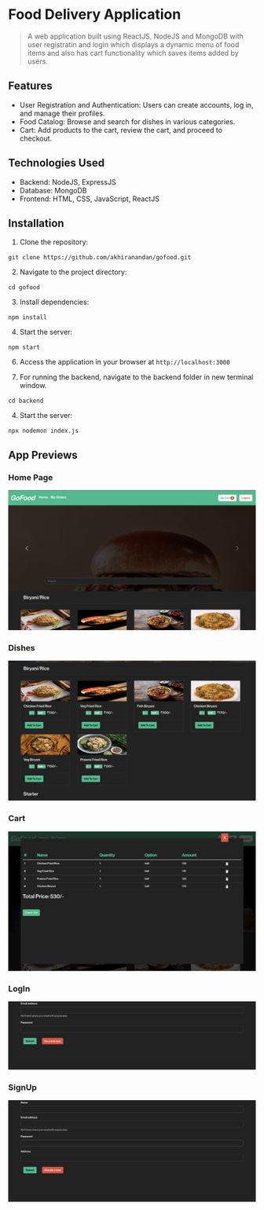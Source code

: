 # Food Delivery Application

> A web application built using ReactJS, NodeJS and MongoDB with user registratin and login which displays a dynamic menu of food items and also has cart functionality which saves items added by users.

## Features

- User Registration and Authentication: Users can create accounts, log in, and manage their profiles.
- Food Catalog: Browse and search for dishes in various categories.
- Cart: Add products to the cart, review the cart, and proceed to checkout.

## Technologies Used

- Backend: NodeJS, ExpressJS
- Database: MongoDB
- Frontend: HTML, CSS, JavaScript, ReactJS

## Installation

1. Clone the repository:

```
git clone https://github.com/akhiranandan/gofood.git
```

2. Navigate to the project directory:

```
cd gofood
```

3. Install dependencies:

```
npm install
```

4. Start the server:

```
npm start
```

6. Access the application in your browser at `http://localhost:3000`

7. For running the backend, navigate to the backend folder in new terminal window.

```
cd backend
```

4. Start the server:

```
npx nodemon index.js
```

## App Previews

### Home Page

![SignUp](./previews/1.png)

### Dishes

![LogIn](./previews/2.png)

### Cart

![LogIn](./previews/3.png)

### LogIn

![LogIn](./previews/4.png)

### SignUp

![LogIn](./previews/5.png)